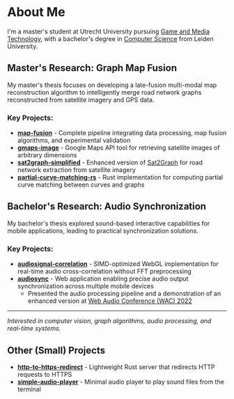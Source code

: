 # About Me

I'm a master's student at Utrecht University pursuing [Game and Media Technology](https://www.uu.nl/en/masters/game-and-media-technology), with a bachelor's degree in [Computer Science](https://www.universiteitleiden.nl/onderwijs/opleidingen/bachelor/informatica) from Leiden University.

## Master's Research: Graph Map Fusion

My master's thesis focuses on developing a late-fusion multi-modal map reconstruction algorithm to intelligently merge road network graphs reconstructed from satellite imagery and GPS data.

### Key Projects:
- **[map-fusion](https://github.com/jvtubergen/map-fusion)** - Complete pipeline integrating data processing, map fusion algorithms, and experimental validation
- **[gmaps-image](https://github.com/jvtubergen/gmaps-image)** - Google Maps API tool for retrieving satellite images of arbitrary dimensions
- **[sat2graph-simplified](https://github.com/jvtubergen/Sat2Graph-simplified)** - Enhanced version of [Sat2Graph](https://github.com/songtaohe/Sat2Graph) for road network extraction from satellite imagery
- **[partial-curve-matching-rs](https://github.com/jvtubergen/partial-curve-matching-rs)** - Rust implementation for computing partial curve matching between curves and graphs

## Bachelor's Research: Audio Synchronization

My bachelor's thesis explored sound-based interactive capabilities for mobile applications, leading to practical synchronization solutions.

### Key Projects:
- **[audiosignal-correlation](https://github.com/jvtubergen/audiosignal-correlation)** - SIMD-optimized WebGL implementation for real-time audio cross-correlation without FFT preprocessing
- **[audiosync](https://github.com/jvtubergen/audiosync)** - Web application enabling precise audio output synchronization across multiple mobile devices
  - Presented the audio processing pipeline and a demonstration of an enhanced version at [Web Audio Conference (WAC) 2022](https://wac2022.i3s.univ-cotedazur.fr/)

---

*Interested in computer vision, graph algorithms, audio processing, and real-time systems.*

## Other (Small) Projects

- **[http-to-https-redirect](https://github.com/jvtubergen/http-to-https-redirect)** - Lightweight Rust server that redirects HTTP requests to HTTPS
- **[simple-audio-player](https://github.com/jvtubergen/simple-audio-player)** - Minimal audio player to play sound files from the terminal
